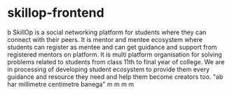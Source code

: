 # skillop-frontend
b
SkillOp is a social networking platform for students where they can connect with their peers. It is mentor and mentee ecosystem where students can register as mentee and can get guidance and support from registered mentors on platform.
It is multi platform organisation for solving problems related to students from class 11th to final year of college. We are in processing of developing student ecosystem to provide them every guidance and resource they need and help them become creators too.
"ab har millimetre centimetre banega"
m
m
m 
m